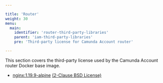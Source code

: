 ```yaml
---

title: 'Router'
weight: 30
menu:
  main:
    identifier: 'router-third-party-libraries'
    parent: 'iam-third-party-libraries'
    pre: 'Third-party license for Camunda Account router'

---
```


This section covers the third-party license used by the Camunda Account router Docker base image.

- [nginx:1.19.9-alpine](https://hub.docker.com/_/nginx) [(2-Clause BSD License)](https://github.com/nginxinc/docker-nginx/blob/master/LICENSE)
